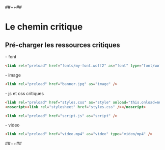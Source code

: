 <!-- .slide: class="tc-multiple-columns with-code" -->

##++##

# Le chemin critique

## Pré-charger les ressources critiques

<div>
- font

```html
<link rel="preload" href="fonts/my-font.woff2" as="font" type="font/woff2" crossorigin="anonymous" />
```

</div>

<!-- .element: class="fragment" data-fragment-index="1"-->

<div>
- image

```html
<link rel="preload" href="banner.jpg" as="image" />
```

</div>
<!-- .element: class="fragment" data-fragment-index="2"-->
<div>
- js et css critiques

```html
<link rel="preload" href="styles.css" as="style" onload="this.onload=null;this.rel='stylesheet'" />
<noscript><link rel="stylesheet" href="styles.css" /></noscript>

<link rel="preload" href="script.js" as="script" />
```

</div>
<!-- .element: class="fragment" data-fragment-index="4"-->
<div>
- video

```html
<link rel="preload" href="video.mp4" as="video" type="video/mp4" />
```

</div>
<!-- .element: class="fragment" data-fragment-index="5"-->
##++##
